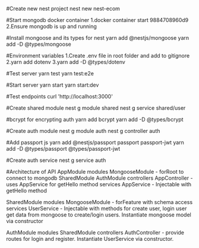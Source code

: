 #Create new nest project
nest new nest-ecom

#Start mongodb docker container
1.docker container start 9884708960d9
2.Ensure mongodb is up and running

#Install mongoose and its types for nest
yarn add @nestjs/mongoose
yarn add -D @types/mongoose

#Environment variables
1.Create .env file in root folder and add to gitignore
2.yarn add dotenv
3.yarn add -D @types/dotenv

#Test server
yarn test
yarn test:e2e

#Start server
yarn start
yarn start:dev

#Test endpoints
curl 'http://localhost:3000'

#Create shared module
nest g module shared
nest g service shared/user

#bcrypt for encrypting auth
yarn add bcrypt
yarn add -D @types/bcrypt

#Create auth module
nest g module auth
nest g controller auth

#Add passport js
yarn add @nestjs/passport passport passport-jwt
yarn add -D @types/passport @types/passport-jwt

#Create auth service
nest g service auth

#Architecture of API
AppModule
    modules 
        MongooseModule - forRoot to connect to mongodb
        SharedModule 
        AuthModule
    controllers
        AppController - uses AppService for getHello method
    services
        AppService - Injectable with getHello method

SharedModule
    modules
        MongooseModule - forFeature with schema access
    services
        UserService - Injectable with methods for create user, login user
            get data from mongoose to create/login users. Instantiate mongoose model
            via constructor 

AuthModule
    modules
        SharedModule
    controllers
        AuthController - provide routes for login and register. Instantiate 
            UserService via constructor.
